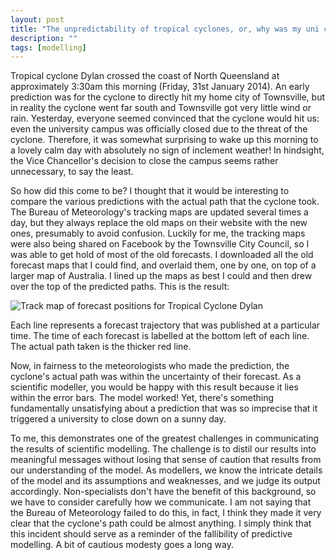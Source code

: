 ```yaml
---
layout: post
title: "The unpredictability of tropical cyclones, or, why was my uni closed on a sunny day?"
description: ""
tags: [modelling]
---
```


Tropical cyclone Dylan crossed the coast of North Queensland at approximately 3:30am this morning (Friday, 31st January 2014). An early prediction was for the cyclone to directly hit my home city of Townsville, but in reality the cyclone went far south and Townsville got very little wind or rain. Yesterday, everyone seemed convinced that the cyclone would hit us: even the university campus was officially closed due to the threat of the cyclone. Therefore, it was somewhat surprising to wake up this morning to a lovely calm day with absolutely no sign of inclement weather! In hindsight, the Vice Chancellor's decision to close the campus seems rather unnecessary, to say the least.

So how did this come to be? I thought that it would be interesting to compare the various predictions with the actual path that the cyclone took. The Bureau of Meteorology's tracking maps are updated several times a day, but they always replace the old maps on their website with the new ones, presumably to avoid confusion. Luckily for me, the tracking maps were also being shared on Facebook by the Townsville City Council, so I was able to get hold of most of the old forecasts. I downloaded all the old forecast maps that I could find, and overlaid them, one by one, on top of a larger map of Australia. I lined up the maps as best I could and then drew over the top of the predicted paths. This is the result:

<img src="{{ site.url }}/images/2014/01/TC_Dylan_forecasts.png" alt="Track map of forecast positions for Tropical Cyclone Dylan" class="img-responsive" />

Each line represents a forecast trajectory that was published at a particular time. The time of each forecast is labelled at the bottom left of each line. The actual path taken is the thicker red line.

Now, in fairness to the meteorologists who made the prediction, the cyclone's actual path was within the uncertainty of their forecast. As a scientific modeller, you would be happy with this result because it lies within the error bars. The model worked! Yet, there's something fundamentally unsatisfying about a prediction that was so imprecise that it triggered a university to close down on a sunny day.

To me, this demonstrates one of the greatest challenges in communicating the results of scientific modelling. The challenge is to distil our results into meaningful messages without losing that sense of caution that results from our understanding of the model. As modellers, we know the intricate details of the model and its assumptions and weaknesses, and we judge its output accordingly. Non-specialists don't have the benefit of this background, so we have to consider carefully how we communicate. I am not saying that the Bureau of Meteorology failed to do this, in fact, I think they made it very clear that the cyclone's path could be almost anything. I simply think that this incident should serve as a reminder of the fallibility of predictive modelling. A bit of cautious modesty goes a long way.
